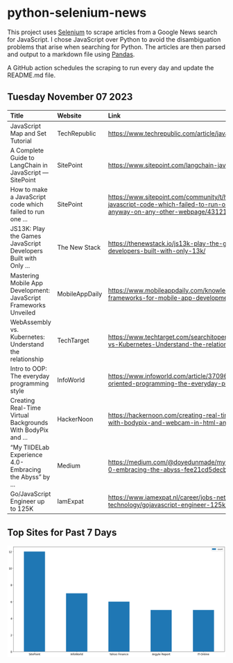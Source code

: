 # python-selenium-news

This project uses [Selenium](https://www.seleniumhq.org/) to scrape articles from a Google News search for JavaScript.
I chose JavaScript over Python to avoid the disambiguation problems that arise when searching for Python.
The articles are then parsed and output to a markdown file using [Pandas](https://pandas.pydata.org/).

A GitHub action schedules the scraping to run every day and update the README.md file.

## Tuesday November 07 2023


| Title                                                            | Website        | Link                                                                                                                                          |
|:-----------------------------------------------------------------|:---------------|:----------------------------------------------------------------------------------------------------------------------------------------------|
| JavaScript Map and Set Tutorial                                  | TechRepublic   | https://www.techrepublic.com/article/javascript-map-set-tutorial/                                                                             |
| A Complete Guide to LangChain in JavaScript — SitePoint          | SitePoint      | https://www.sitepoint.com/langchain-javascript-complete-guide/                                                                                |
| How to make a JavaScript code which failed to run one ...        | SitePoint      | https://www.sitepoint.com/community/t/how-to-make-a-javascript-code-which-failed-to-run-one-webpage-to-run-anyway-on-any-other-webpage/431212 |
| JS13K: Play the Games JavaScript Developers Built with Only ...  | The New Stack  | https://thenewstack.io/js13k-play-the-games-javascript-developers-built-with-only-13k/                                                        |
| Mastering Mobile App Development: JavaScript Frameworks Unveiled | MobileAppDaily | https://www.mobileappdaily.com/knowledge-hub/javascript-frameworks-for-mobile-app-development                                                 |
| WebAssembly vs. Kubernetes: Understand the relationship          | TechTarget     | https://www.techtarget.com/searchitoperations/tip/WebAssembly-vs-Kubernetes-Understand-the-relationship                                       |
| Intro to OOP: The everyday programming style                     | InfoWorld      | https://www.infoworld.com/article/3709690/what-is-object-oriented-programming-the-everyday-programming-style.html                             |
| Creating Real-Time Virtual Backgrounds With BodyPix and ...      | HackerNoon     | https://hackernoon.com/creating-real-time-virtual-backgrounds-with-bodypix-and-webcam-in-html-and-javascript                                  |
| “My TIIDELab Experience 4.0- Embracing the Abyss”  by ...        | Medium         | https://medium.com/@doyedunmade/my-tiidelab-experience-4-0-embracing-the-abyss-fee21cd5decb                                                   |
| Go/JavaScript Engineer up to 125K                                | IamExpat       | https://www.iamexpat.nl/career/jobs-netherlands/amsterdam/it-technology/gojavascript-engineer-125k/429694                                     |

## Top Sites for Past 7 Days

![Graph of Top Sites](https://raw.githubusercontent.com/dan-mba/python-selenium-news/main/last-week.png)
